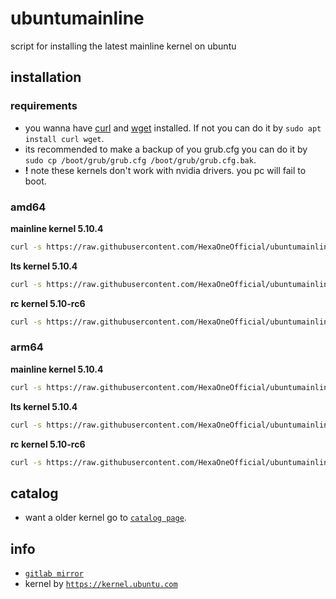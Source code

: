 # ubuntumainline
script for installing the latest mainline kernel on ubuntu 

## installation

### requirements

- you wanna have [curl](https://curl.haxx.se/) and [wget](https://www.gnu.org/software/wget/) installed. If not you can do it by `sudo apt install curl wget`.
- its recommended to make a backup of you grub.cfg you can do it by `sudo cp /boot/grub/grub.cfg /boot/grub/grub.cfg.bak`.
- **!** note these kernels don't work with nvidia drivers. you pc will fail to boot.

### amd64

**mainline kernel 5.10.4**

```bash
curl -s https://raw.githubusercontent.com/HexaOneOfficial/ubuntumainline/main/amd64.sh | sh
```
**lts kernel 5.10.4**
```bash
curl -s https://raw.githubusercontent.com/HexaOneOfficial/ubuntumainline/main/amd64LTS.sh | sh
```

**rc kernel 5.10-rc6**
```bash
curl -s https://raw.githubusercontent.com/HexaOneOfficial/ubuntumainline/main/amd64RC.sh | sh
```

### arm64

**mainline kernel 5.10.4**
```bash
curl -s https://raw.githubusercontent.com/HexaOneOfficial/ubuntumainline/main/arm64.sh | sh
```

**lts kernel 5.10.4**
```bash
curl -s https://raw.githubusercontent.com/HexaOneOfficial/ubuntumainline/main/arm64LTS.sh | sh
```

**rc kernel 5.10-rc6**
```bash
curl -s https://raw.githubusercontent.com/HexaOneOfficial/ubuntumainline/main/arm64RC.sh | sh
```

## catalog

- want a older kernel go to [`catalog page`](../catalog/README.md).

## info

- [`gitlab mirror`](https://gitlab.com/HexaOneOfficial/ubuntumainline)
- kernel by [`https://kernel.ubuntu.com`](https://kernel.ubuntu.com/)
